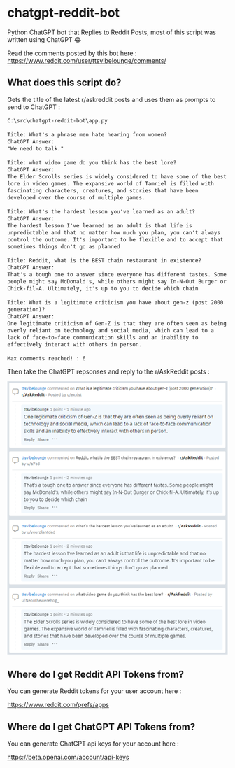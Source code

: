 # chatgpt-reddit-bot
Python ChatGPT bot that Replies to Reddit Posts, most of this script was written using ChatGPT 😂

Read the comments posted by this bot here :
<https://www.reddit.com/user/ttsvibelounge/comments/>

## What does this script do?

Gets the title of the latest r/askreddit posts and uses them as prompts to send to ChatGPT :

```
C:\src\chatgpt-reddit-bot\app.py

Title: What's a phrase men hate hearing from women?
ChatGPT Answer:
"We need to talk."

Title: what video game do you think has the best lore?
ChatGPT Answer:
The Elder Scrolls series is widely considered to have some of the best lore in video games. The expansive world of Tamriel is filled with fascinating characters, creatures, and stories that have been developed over the course of multiple games.

Title: What's the hardest lesson you've learned as an adult?
ChatGPT Answer:
The hardest lesson I've learned as an adult is that life is unpredictable and that no matter how much you plan, you can't always control the outcome. It's important to be flexible and to accept that sometimes things don't go as planned

Title: Reddit, what is the BEST chain restaurant in existence?
ChatGPT Answer:
That's a tough one to answer since everyone has different tastes. Some people might say McDonald's, while others might say In-N-Out Burger or Chick-fil-A. Ultimately, it's up to you to decide which chain

Title: What is a legitimate criticism you have about gen-z (post 2000 generation)?
ChatGPT Answer:
One legitimate criticism of Gen-Z is that they are often seen as being overly reliant on technology and social media, which can lead to a lack of face-to-face communication skills and an inability to effectively interact with others in person.

Max comments reached! : 6
```

Then take the ChatGPT repsonses and reply to the r/AskReddit posts :

![](comments.png)


## Where do I get Reddit API Tokens from?

You can generate Reddit tokens for your user account here :

https://www.reddit.com/prefs/apps

## Where do I get ChatGPT API Tokens from?

You can generate ChatGPT api keys for your account here :

https://beta.openai.com/account/api-keys